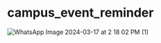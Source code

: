 # campus_event_reminder

![WhatsApp Image 2024-03-17 at 2 18 02 PM (1)](https://github.com/alijan668/codealpha_tasks/assets/157280379/90b8d99d-3a7f-470c-b588-1435d2fe5b92)
